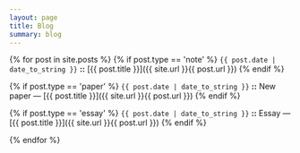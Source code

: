 ```yaml
---
layout: page
title: Blog
summary: blog
---
```


{% for post in site.posts %}
{% if post.type == 'note' %}
`{{ post.date | date_to_string }}` **::** [{{ post.title }}]({{ site.url }}{{ post.url }})
{% endif %}

{% if post.type == 'paper' %}
`{{ post.date | date_to_string }}` **::** New paper — [{{ post.title }}]({{ site.url }}{{ post.url }})
{% endif %}

{% if post.type == 'essay' %}
`{{ post.date | date_to_string }}` **::** Essay — [{{ post.title }}]({{ site.url }}{{ post.url }})
{% endif %}

{% endfor %}
